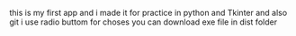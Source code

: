 this is my first app and i made it for practice in python and Tkinter and also git
i use radio buttom for choses
you can download exe file in dist folder
